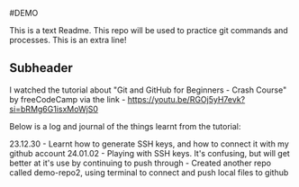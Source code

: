 #DEMO

This is a text Readme. This repo will be used to practice git commands and processes. This is an extra line!

## Subheader

I watched the tutorial about "Git and GitHub for Beginners - Crash Course" by freeCodeCamp via the link - https://youtu.be/RGOj5yH7evk?si=bRMg6G1isxMoWjS0

Below is a log and journal of the things learnt from the tutorial:

23.12.30 - Learnt how to generate SSH keys, and how to connect it with my github account
24.01.02 - Playing with SSH keys. It's confusing, but will get better at it's use by continuing to push through
         - Created another repo called demo-repo2, using terminal to connect and push local files to github 